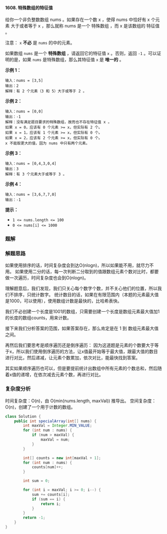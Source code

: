 #### 1608. 特殊数组的特征值

给你一个非负整数数组 nums 。如果存在一个数 x ，使得 nums 中恰好有 x 个元素 大于或者等于 x ，那么就称 nums 是一个 特殊数组 ，而 x 是该数组的 特征值 。

注意： `x` **不必** 是 `nums` 的中的元素。

如果数组 `nums` 是一个 **特殊数组** ，请返回它的特征值 `x` 。否则，返回 `-1` 。可以证明的是，如果 `nums` 是特殊数组，那么其特征值 `x` 是 **唯一的** 。

**示例 1：**

```shell
输入：nums = [3,5]
输出：2
解释：有 2 个元素（3 和 5）大于或等于 2 。
```

**示例 2：**

```shell
输入：nums = [0,0]
输出：-1
解释：没有满足题目要求的特殊数组，故而也不存在特征值 x 。
如果 x = 0，应该有 0 个元素 >= x，但实际有 2 个。
如果 x = 1，应该有 1 个元素 >= x，但实际有 0 个。
如果 x = 2，应该有 2 个元素 >= x，但实际有 0 个。
x 不能取更大的值，因为 nums 中只有两个元素。
```

**示例 3：**

```shell
输入：nums = [0,4,3,0,4]
输出：3
解释：有 3 个元素大于或等于 3 。
```

**示例 4：**

```shell
输入：nums = [3,6,7,7,0]
输出：-1
```

**提示：**

- `1 <= nums.length <= 100`
- `0 <= nums[i] <= 1000`

### 题解

### 解题思路

如果使用排序的话，时间复杂度会到达O(nlogn)，所以如果能不用，就尽力不用。
如果使用二分的话，每一次判断二分取到的值跟数组元素个数对比时，都要做一次遍历，时间复杂度也会到O(nlogn)。

理解题意后，我们发现，我们只关心每个数字个数，并不关心他们的位置，所以我们不排序，只统计数字。
统计数目的话，如果在有限范围内（本题的元素最大值是1000，可以使用），使用数组计数是最快的，比哈希表快。

我们不必创建一个长度是1001的数组，只需要创建一个长度是数组元素最大值加1的长度的数组counts，用来计数。

接下来我们分析答案的范围，如果答案存在，那么肯定是在 1 到 数组元素最大值之间。

再然后我们要思考是顺序遍历还是倒序遍历：
因为这道题是元素的个数要大于等于x，所以我们使用倒序遍历的方法，让x值最开始等于最大值，跟最大值的数目进行对比，然后递减，让元素个数累加，依次对比，能最快找到答案。

其实如果顺序遍历也可以，但是要提前统计出数组中所有元素的个数总和，然后随着x值的递增，在依次减去元素个数，再进行对比。

### 复杂度分析

时间复杂度：O(n)，由 O(min(nums.length, maxVal)) 推导出。
空间复杂度：O(n)，创建了一个用于计数的数组。

```java
class Solution {
    public int specialArray(int[] nums) {
        int maxVal = Integer.MIN_VALUE;
        for (int num : nums) {
            if (num > maxVal) {
                maxVal = num;
            }
        }

        int[] counts = new int[maxVal + 1];
        for (int num : nums) {
            counts[num]++;
        }

        int sum = 0;

        for (int i = maxVal; i >= 0; i--) {
            sum += counts[i];
            if (sum == i) {
                return i;
            }
        }
        return -1;
    }
}
```

